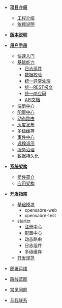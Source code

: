 * [**项目介绍**](framework/introduction/README.md)
  * [工程介绍](framework/introduction/PROJECT.md)
  * [依赖说明](framework/introduction/dependencies.md)

* [**版本说明**](framework/VERSONS.md)

* [**用户手册**](framework/manual/README.md)
  * [快速入门](framework/manual/QUICKSTART.md)
  * [基础能力](framework/manual/base/README.md)
    * [日志组件](framework/manual/base/log.md)
    * [数据校验](framework/manual/base/validation.md)
    * [统一异常处理](framework/manual/base/exception.md)
    * [统一REST报文](framework/manual/base/response.md)
    * [统一响应码](framework/manual/base/returncode.md)
    * [API文档](framework/manual/base/doc.md)
  * [注册中心](framework/manual/discovery.md)
  * [配置中心](framework/manual/config.md)
  * [动态路由](framework/manual/route.md)
  * [灰度发布](framework/manual/grey.md)
  * [多级缓存](framework/manual/cache.md)
  * [事件中心](framework/manual/eda.md)
  * [远程调用](framework/manual/rpc.md)
  * [服务治理](framework/manual/clean.md)
  * [数据持久化](framework/manual/persistence.md)

* [**系统架构**](framework/architecture/README.md)
  * [组件简介](framework/architecture/COMPONENT.md)
  * [应用架构](framework/architecture/APPLICATION.md)

* [**开发指南**](framework/develop/README.md)
  * [基础模块](framework/develop/README.md)
      * opensabre-web
      * opensabre-test
  * [starter](framework/develop/STARTUP.md)
      * [注册中心](framework/develop/base/discovery.md)
      * 配置中心
      * 动态路由
      * 日志组件
      * 多级缓存
  * [开发规范](framework/develop/standardized.md)

* [部署运维](framework/DEVOPS.md)
* [路线蓝图](framework/ROADMAP.md)
* [常见问题](framework/QUESTION.md)
* [与我联系](CONTACT.md)
